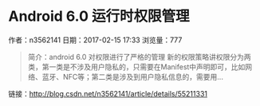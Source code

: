 # Android 6.0 运行时权限管理
作者：n3562141
日期：2017-02-15 17:33
浏览量：777
> 简介：android 6.0 对权限进行了严格的管理
新的权限策略讲权限分为两类，第一类是不涉及用户隐私的，只需要在Manifest中声明即可，比如网络、蓝牙、NFC等；第二类是涉及到用户隐私信息的，需要用...

 链接：http://blog.csdn.net/n3562141/article/details/55211331
